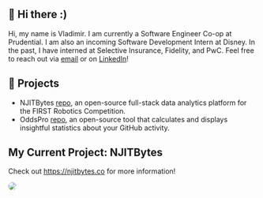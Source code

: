 ## 👋 Hi there :)
Hi, my name is Vladimir. I am currently a Software Engineer Co-op at Prudential. I am also an incoming Software Development Intern at Disney. In the past, I have interned at Selective Insurance, Fidelity, and PwC. Feel free to reach out via [email](mailto:vg377@njit.edu) or on [LinkedIn](https://www.linkedin.com/in/vladimir-gutierrez/)!

## 🌱 Projects
* NJITBytes [repo](https://github.com/jll38/njitbytes), an open-source full-stack data analytics platform for the FIRST Robotics Competition.
* OddsPro [repo](https://github.com/Vladimir-G4/OddsPro), an open-source tool that calculates and displays insightful statistics about your GitHub activity.

## My Current Project: NJITBytes

Check out https://njitbytes.co for more information!

<a href="https://njitbytes.co">
  <img align="center" src="https://github.com/Vladimir-G4/Vladimir-G4/assets/17418847/a534bc60-48c3-4d7e-93f0-645eb1c448b6" style="border-radius: 10px;" />
</a>
